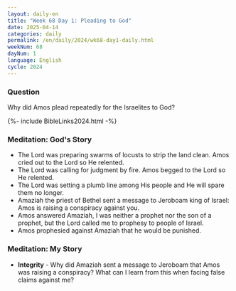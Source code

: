 ```yaml
---
layout: daily-en
title: "Week 68 Day 1: Pleading to God"
date: 2025-04-14
categories: daily
permalink: /en/daily/2024/wk68-day1-daily.html
weekNum: 68
dayNum: 1
language: English
cycle: 2024
---
```


### Question     
Why did Amos plead repeatedly for the Israelites to God?

{%- include BibleLinks2024.html -%}

### Meditation: God's Story   
+ The Lord was preparing swarms of locusts to strip the land clean. Amos cried out to the Lord so He relented. 
+ The Lord was calling for judgment by fire. Amos begged to the Lord so He relented. 
+ The Lord was setting a plumb line among His people and He will spare them no longer. 
+ Amaziah the priest of Bethel sent a message to Jeroboam king of Israel: Amos is raising a conspiracy against you. 
+ Amos answered Amaziah, I was neither a prophet nor the son of a prophet, but the Lord called me to prophesy to people of Israel. 
+ Amos prophesied against Amaziah that he would be punished. 

### Meditation: My Story   
+ **Integrity** - Why did Amaziah sent a message to Jeroboam that Amos was raising a conspiracy? What can I learn from this when facing false claims against me? 
